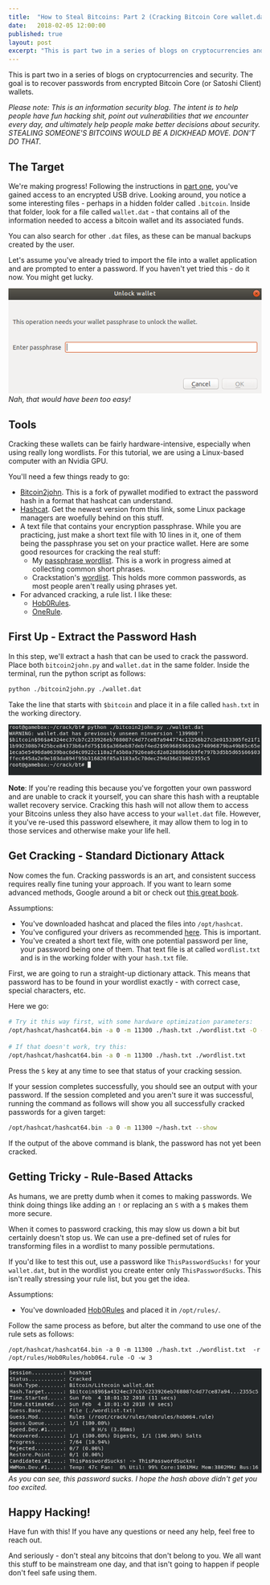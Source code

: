 ```yaml
---
title:  "How to Steal Bitcoins: Part 2 (Cracking Bitcoin Core wallet.dat Files)"
date:   2018-02-05 12:00:00
published: true
layout: post
excerpt: "This is part two in a series of blogs on cryptocurrencies and security. The goal is to recover passwords from encrypted Bitcoin Core (or Satoshi Client) wallets."
---
```


This is part two in a series of blogs on cryptocurrencies and security. The goal is to recover passwords from encrypted Bitcoin Core (or Satoshi Client) wallets.

*Please note: This is an information security blog. The intent is to help people have fun hacking shit, point out vulnerabilities that we encounter every day, and ultimately help people make better decisions about security. STEALING SOMEONE'S BITCOINS WOULD BE A DICKHEAD MOVE. DON'T DO THAT.*

## The Target
We're making progress! Following the instructions in [part one](/2018/bitcoin1-cracking-usb/), you've gained access to an encrypted USB drive. Looking around, you notice a some interesting files - perhaps in a hidden folder called `.bitcoin`. Inside that folder, look for a file called `wallet.dat` - that contains all of the information needed to access a bitcoin wallet and its associated funds.

You can also search for other `.dat` files, as these can be manual backups created by the user.

Let's assume you've already tried to import the file into a wallet application and are prompted to enter a password. If you haven't yet tried this - do it now. You might get lucky.

![Locked!](/images/post-btc2/locked.png)
*Nah, that would have been too easy!*



## Tools
Cracking these wallets can be fairly hardware-intensive, especially when using really long wordlists. For this tutorial, we are using a Linux-based computer with an Nvidia GPU.

You'll need a few things ready to go:
- [Bitcoin2john](https://raw.githubusercontent.com/magnumripper/JohnTheRipper/bleeding-jumbo/run/bitcoin2john.py). This is a fork of pywallet modified to extract the password hash in a format that hashcat can understand.
- [Hashcat](https://hashcat.net/hashcat/). Get the newest version from this link, some Linux package managers are woefully behind on this stuff.
- A text file that contains your encryption passphrase. While you are practicing, just make a short text file with 10 lines in it, one of them being the passphrase you set on your practice wallet. Here are some good resources for cracking the real stuff:
  - My [passphrase wordlist](https://github.com/initstring/passphrase-cracker). This is a work in progress aimed at collecting common short phrases.
  - Crackstation's [wordlist](https://crackstation.net/buy-crackstation-wordlist-password-cracking-dictionary.htm). This holds more common passwords, as most people aren't really using phrases yet.
- For advanced cracking, a rule list. I like these:
  - [Hob0Rules](https://github.com/praetorian-inc/Hob0Rules).
  - [OneRule](https://github.com/NotSoSecure/password_cracking_rules).

## First Up - Extract the Password Hash
In this step, we'll extract a hash that can be used to crack the password. Place both `bitcoin2john.py` and `wallet.dat` in the same folder. Inside the terminal, run the python script as follows:

```bash
python ./bitcoin2john.py ./wallet.dat
```

Take the line that starts with `$bitcoin` and place it in a file called `hash.txt` in the working directory.

![Hash](/images/post-btc2/hash.png)

**Note**: If you're reading this because you've forgotten your own password and are unable to crack it yourself, you can share this hash with a reuptable wallet recovery service. Cracking this hash will not allow them to access your Bitcoins unless they also have access to your `wallet.dat` file. However, it you've re-used this password elsewhere, it may allow them to log in to those services and otherwise make your life hell.


## Get Cracking - Standard Dictionary Attack
Now comes the fun. Cracking passwords is an art, and consistent success requires really fine tuning your approach. If you want to learn some advanced methods, Google around a bit or check out [this great book](https://www.amazon.com/gp/product/B075QWTYPM).

Assumptions:
- You've downloaded hashcat and placed the files into `/opt/hashcat`.
- You've configured your drivers as recommended [here](https://hashcat.net/wiki/doku.php?id=linux_server_howto). This is important.
- You've created a short text file, with one potential password per line, your password being one of them. That text file is at called `wordlist.txt` and is in the working folder with your `hash.txt` file.

First, we are going to run a straight-up dictionary attack. This means that password has to be found in your wordlist exactly - with correct case, special characters, etc.

Here we go:

```bash
# Try it this way first, with some hardware optimization parameters:
/opt/hashcat/hashcat64.bin -a 0 -m 11300 ./hash.txt ./wordlist.txt -O -w 3

# If that doesn't work, try this:
/opt/hashcat/hashcat64.bin -a 0 -m 11300 ./hash.txt ./wordlist.txt
```

Press the `S` key at any time to see that status of your cracking session.

If your session completes successfully, you should see an output with your password. If the session completed and you aren't sure it was successful, running the command as follows will show you all successfully cracked passwords for a given target:

```bash
/opt/hashcat/hashcat64.bin -a 0 -m 11300 ~/hash.txt --show
```

If the output of the above command is blank, the password has not yet been cracked.

## Getting Tricky - Rule-Based Attacks
As humans, we are pretty dumb when it comes to making passwords. We think doing things like adding an `!` or replacing an `S` with a `$` makes them more secure.

When it comes to password cracking, this may slow us down a bit but certainly doesn't stop us. We can use a pre-defined set of rules for transforming files in a wordlist to many possible permutations.

If you'd like to test this out, use a password like `ThisPasswordSucks!` for your `wallet.dat`, but in the wordlist you create enter only `ThisPasswordSucks`. This isn't really stressing your rule list, but you get the idea.

Assumptions:
- You've downloaded [Hob0Rules](https://github.com/praetorian-inc/Hob0Rules) and placed it in `/opt/rules/`.

Follow the same process as before, but alter the command to use one of the rule sets as follows:

```
/opt/hashcat/hashcat64.bin -a 0 -m 11300 ./hash.txt ./wordlist.txt  -r /opt/rules/Hob0Rules/hob064.rule -O -w 3
```

![Cracked!](/images/post-btc2/btc-cracked.png)
*As you can see, this password sucks. I hope the hash above didn't get you too excited.*

## Happy Hacking!
Have fun with this! If you have any questions or need any help, feel free to reach out.

And seriously - don't steal any bitcoins that don't belong to you. We all want this stuff to be mainstream one day, and that isn't going to happen if people don't feel safe using them.
